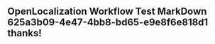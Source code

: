 <properties
ms.topic="hero-topic"
ms.test1="hero-topic"
ms.test2="test"/>

## OpenLocalization Workflow Test MarkDown 625a3b09-4e47-4bb8-bd65-e9e8f6e818d1 thanks!

